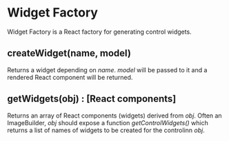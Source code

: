 # Widget Factory

Widget Factory is a React factory for generating control widgets.

## createWidget(name, model)

Returns a widget depending on _name_. _model_ will be passed to it and a rendered React component will be returned.

## getWidgets(obj) : [React components]

Returns an array of React components (widgets) derived from _obj_. Often an ImageBuilder, _obj_ should expose a function _getControlWidgets()_ which returns a list of names of widgets to be created for the controlinn _obj_.